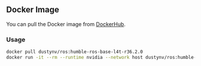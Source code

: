 ## Docker Image

You can pull the Docker image from [DockerHub](https://hub.docker.com/layers/dustynv/ros/humble-ros-base-l4t-r36.2.0/images/sha256-deb93c6463f98442081ad5f81ff7fc816cc4374a6a36de818f7647e93fe07def?context=explore).

### Usage

```bash
docker pull dustynv/ros:humble-ros-base-l4t-r36.2.0
docker run -it --rm --runtime nvidia --network host dustynv/ros:humble-ros-base-l4t-r36.2.0
```